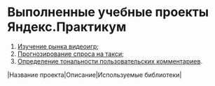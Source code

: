 # Выполненные учебные проекты Яндекс.Практикум
1. [Изучение рынка видеоигр](https://github.com/Zanger91/projects_data_science/tree/master/project_videogames_market);
2. [Прогнозирование спроса на такси](https://github.com/Zanger91/projects_data_science/tree/master/project_taxi);
3. [Определение тональности пользовательских комментариев](https://github.com/Zanger91/projects_data_science/tree/master/project_sentiment_analysis).


|Название проекта|Описание|Используемые библиотеки|

